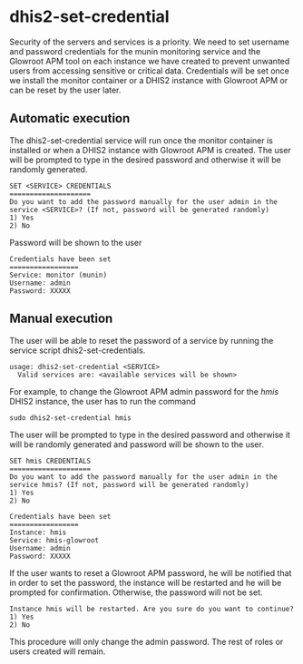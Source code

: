 # dhis2-set-credential
Security of the servers and services is a priority. We need to set username and password credentials for the munin monitoring service and the Glowroot APM tool on each instance we have created to prevent unwanted users from accessing sensitive or critical data.
Credentials will be set once we install the monitor container or a DHIS2 instance with Glowroot APM or can be reset by the user later.

## Automatic execution
The dhis2-set-credential service will run once the monitor container is installed or when a DHIS2 instance with Glowroot APM is created. The user will be prompted to type in the desired password and otherwise it will be randomly generated.
```
SET <SERVICE> CREDENTIALS
====================
Do you want to add the password manually for the user admin in the service <SERVICE>? (If not, password will be generated randomly)
1) Yes
2) No
```
Password will be shown to the user
```
Credentials have been set
=================
Service: monitor (munin)
Username: admin
Password: XXXXX
```

## Manual execution
The user will be able to reset the password of a service by running the service script dhis2-set-credentials.
```
usage: dhis2-set-credential <SERVICE>
  Valid services are: <available services will be shown>
```

For example, to change the Glowroot APM admin password for the *hmis* DHIS2 instance, the user has to run the command
```
sudo dhis2-set-credential hmis
```

The user will be prompted to type in the desired password and otherwise it will be randomly generated and password will be shown to the user.
```
SET hmis CREDENTIALS
====================
Do you want to add the password manually for the user admin in the service hmis? (If not, password will be generated randomly)
1) Yes
2) No
```

```
Credentials have been set
=================
Instance: hmis
Service: hmis-glowroot
Username: admin
Password: XXXXX
```

If the user wants to reset a Glowroot APM password, he will be notified that in order to set the password, the instance will be restarted and he will be prompted for confirmation. Otherwise, the password will not be set.
```
Instance hmis will be restarted. Are you sure do you want to continue?
1) Yes
2) No
```

This procedure will only change the admin password. The rest of roles or users created will remain.
